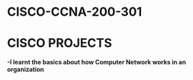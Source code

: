# CISCO-CCNA-200-301
# CISCO PROJECTS
**-I learnt the basics about how Computer Network works in an organization**
